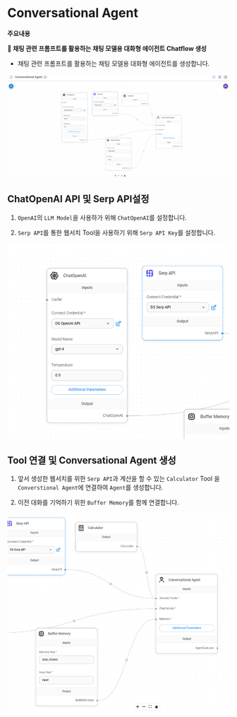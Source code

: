 # Conversational Agent

**주요내용**

**🤖 채팅 관련 프롬프트를 활용하는 채팅 모델용 대화형 에이전트 Chatflow 생성**

- 채팅 관련 프롬프트를 활용하는 채팅 모델용 대화형 에이전트를 생성합니다.

<img src="./images/Conversational Agent/Conversational Agent.png" alt="API Agent OpenAI">


## ChatOpenAI API 및 Serp API설정

1. `OpenAI`의 `LLM Model`을 사용하가 위해 `ChatOpenAI`를 설정합니다.

2. `Serp API`를 통한 웹서치 Tool을 사용하기 위해 `Serp API Key`를 설정합니다.

<img src="./images/Conversational Agent/OpenAPI_SerpAPI.png">


## Tool 연결 및 Conversational Agent 생성

1. 앞서 생성한 웹서치를 위한 `Serp API`과  계산을 할 수 있는 `Calculator` Tool 을 `Converstional Agent`에 연결하여 `Agent`를 생성합니다.

2. 이전 대화를 기억하기 위한 `Buffer Memory`를 함께 연결합니다.

<img src="./images/Conversational Agent/Conversational Agent Memory.png">